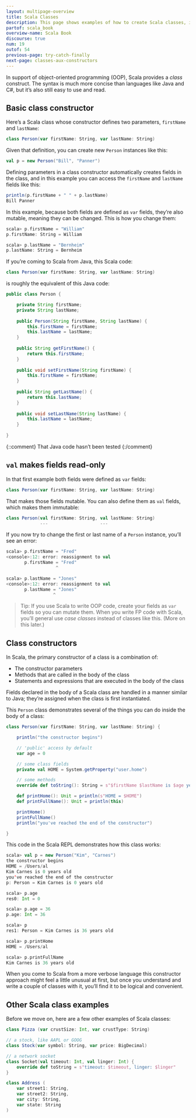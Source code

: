 ```yaml
---
layout: multipage-overview
title: Scala Classes
description: This page shows examples of how to create Scala classes, including the basic Scala class constructor.
partof: scala_book
overview-name: Scala Book
discourse: true
num: 19
outof: 54
previous-page: try-catch-finally
next-page: classes-aux-constructors
---
```



In support of object-oriented programming (OOP), Scala provides a *class* construct. The syntax is much more concise than languages like Java and C#, but it’s also still easy to use and read.



## Basic class constructor

Here’s a Scala class whose constructor defines two parameters, `firstName` and `lastName`:

```scala
class Person(var firstName: String, var lastName: String)
```

Given that definition, you can create new `Person` instances like this:

```scala
val p = new Person("Bill", "Panner")
```

Defining parameters in a class constructor automatically creates fields in the class, and in this example you can access the `firstName` and `lastName` fields like this:

```scala
println(p.firstName + " " + p.lastName)
Bill Panner
```

In this example, because both fields are defined as `var` fields, they’re also mutable, meaning they can be changed. This is how you change them:

```scala
scala> p.firstName = "William"
p.firstName: String = William

scala> p.lastName = "Bernheim"
p.lastName: String = Bernheim
```

If you’re coming to Scala from Java, this Scala code:

```scala
class Person(var firstName: String, var lastName: String)
```

is roughly the equivalent of this Java code:

```java
public class Person {

    private String firstName;
    private String lastName;
    
    public Person(String firstName, String lastName) {
        this.firstName = firstName;
        this.lastName = lastName;
    }
    
    public String getFirstName() {
        return this.firstName;
    }
    
    public void setFirstName(String firstName) {
        this.firstName = firstName;
    }
    
    public String getLastName() {
        return this.lastName;
    }
    
    public void setLastName(String lastName) {
        this.lastName = lastName;
    }
    
}
```

{::comment}
That Java code hasn’t been tested
{:/comment}



## `val` makes fields read-only

In that first example both fields were defined as `var` fields:

```scala
class Person(var firstName: String, var lastName: String)
```

That makes those fields mutable. You can also define them as `val` fields, which makes them immutable:

```scala
class Person(val firstName: String, val lastName: String)
             ---                    ---
```

If you now try to change the first or last name of a `Person` instance, you’ll see an error:

```scala
scala> p.firstName = "Fred"
<console>:12: error: reassignment to val
       p.firstName = "Fred"
                   ^

scala> p.lastName = "Jones"
<console>:12: error: reassignment to val
       p.lastName = "Jones"
                  ^
```

>Tip: If you use Scala to write OOP code, create your fields as `var` fields so you can mutate them. When you write FP code with Scala, you’ll general use *case classes* instead of classes like this. (More on this later.)



## Class constructors

In Scala, the primary constructor of a class is a combination of:

- The constructor parameters
- Methods that are called in the body of the class
- Statements and expressions that are executed in the body of the class

Fields declared in the body of a Scala class are handled in a manner similar to Java; they’re assigned when the class is first instantiated.

This `Person` class demonstrates several of the things you can do inside the body of a class:

```scala
class Person(var firstName: String, var lastName: String) {

    println("the constructor begins")

    // 'public' access by default
    var age = 0

    // some class fields
    private val HOME = System.getProperty("user.home")

    // some methods
    override def toString(): String = s"$firstName $lastName is $age years old"

    def printHome(): Unit = println(s"HOME = $HOME")    
    def printFullName(): Unit = println(this) 

    printHome()
    printFullName()
    println("you've reached the end of the constructor")

}
```

This code in the Scala REPL demonstrates how this class works:

```scala
scala> val p = new Person("Kim", "Carnes")
the constructor begins
HOME = /Users/al
Kim Carnes is 0 years old
you've reached the end of the constructor
p: Person = Kim Carnes is 0 years old

scala> p.age
res0: Int = 0

scala> p.age = 36
p.age: Int = 36

scala> p
res1: Person = Kim Carnes is 36 years old

scala> p.printHome
HOME = /Users/al

scala> p.printFullName
Kim Carnes is 36 years old
```

When you come to Scala from a more verbose language this constructor approach might feel a little unusual at first, but once you understand and write a couple of classes with it, you’ll find it to be logical and convenient.



## Other Scala class examples

Before we move on, here are a few other examples of Scala classes:

```scala
class Pizza (var crustSize: Int, var crustType: String)

// a stock, like AAPL or GOOG
class Stock(var symbol: String, var price: BigDecimal)

// a network socket
class Socket(val timeout: Int, val linger: Int) {
    override def toString = s"timeout: $timeout, linger: $linger"
}

class Address (
    var street1: String,
    var street2: String,
    var city: String, 
    var state: String
)
```











